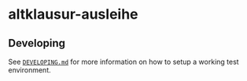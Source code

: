 # altklausur-ausleihe

## Developing

See [`DEVELOPING.md`](./DEVELOPING.md) for more information on how to setup a working test environment.
